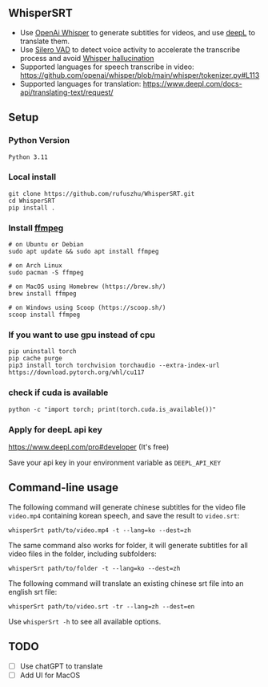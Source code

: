 ## WhisperSRT
- Use [OpenAi Whisper](https://github.com/openai/whisper) to generate subtitles for videos, and use [deepL](https://www.deepl.com/translator) to translate them.
- Use [Silero VAD](https://github.com/snakers4/silero-vad) to detect voice activity to accelerate the transcribe process and avoid [Whisper hallucination ](https://github.com/openai/whisper/discussions/679)
- Supported languages for speech transcribe in video: https://github.com/openai/whisper/blob/main/whisper/tokenizer.py#L113
- Supported languages for translation: https://www.deepl.com/docs-api/translating-text/request/
## Setup

### Python Version
`Python 3.11`

### Local install
```
git clone https://github.com/rufuszhu/WhisperSRT.git
cd WhisperSRT
pip install .
```
### Install [ffmpeg](https://ffmpeg.org/)
```
# on Ubuntu or Debian
sudo apt update && sudo apt install ffmpeg

# on Arch Linux
sudo pacman -S ffmpeg

# on MacOS using Homebrew (https://brew.sh/)
brew install ffmpeg

# on Windows using Scoop (https://scoop.sh/)
scoop install ffmpeg
```
### If you want to use gpu instead of cpu
```commandline
pip uninstall torch
pip cache purge
pip3 install torch torchvision torchaudio --extra-index-url https://download.pytorch.org/whl/cu117
```
### check if cuda is available
```commandline
python -c "import torch; print(torch.cuda.is_available())"
```
### Apply for deepL api key
https://www.deepl.com/pro#developer (It's free)

Save your api key in your environment variable as `DEEPL_API_KEY`

## Command-line usage
The following command will generate chinese subtitles for the video file `video.mp4` containing korean speech, and save the result to `video.srt`:
```commandline
whisperSrt path/to/video.mp4 -t --lang=ko --dest=zh
```
The same command also works for folder, it will generate subtitles for all video files in the folder, including subfolders:
```commandline
whisperSrt path/to/folder -t --lang=ko --dest=zh
```
The following command will translate an existing chinese srt file into an english srt file:
```commandline
whisperSrt path/to/video.srt -tr --lang=zh --dest=en
```
Use `whisperSrt -h` to see all available options.

## TODO
- [ ] Use chatGPT to translate
- [ ] Add UI for MacOS